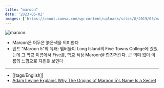 ```yaml
---
title: "maroon"
date: '2023-05-02'
images: ['https://about.canva.com/wp-content/uploads/sites/8/2019/03/maroon-color.png']
---
```

![maroon](https://about.canva.com/wp-content/uploads/sites/8/2019/03/maroon-color.png)
- Maroon은 어두은 붉은색을 의미한다
- 밴드 "Maroon 5"의 유래: 멤버들이 Long Island의 Five Towns College에 갔었는데 그 학교 이름에서 Five를, 학교 색상 Maroon을 합친거란다. 큰 의미 없이 이름의 느낌으로 지은듯 보인다
---
- [[tags/English]]
- [Adam Levine Explains Why The Origins of Maroon 5's Name Is a Secret](https://jezebel.com/adam-levine-explains-why-the-origins-of-maroon-5s-name-1595143735)
